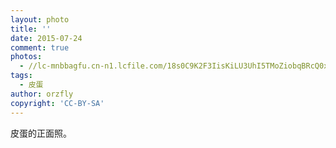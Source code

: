 ```yaml
---
layout: photo
title: ''
date: 2015-07-24
comment: true
photos:
  - //lc-mnbbagfu.cn-n1.lcfile.com/18s0C9K2F3IisKiLU3UhI5TMoZiobqBRcQ0xZVr7.jpg?imageView2/1/w/900/h/600
tags:
  - 皮蛋
author: orzfly
copyright: 'CC-BY-SA'
---
```

皮蛋的正面照。
